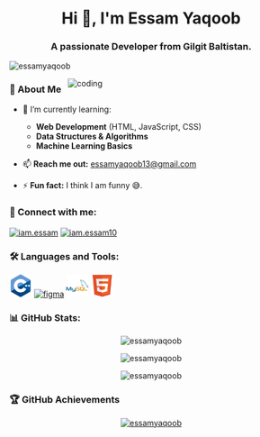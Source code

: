 ### <h1 align="center">Hi 👋, I'm Essam Yaqoob</h1>
<h3 align="center">A passionate Developer from Gilgit Baltistan.</h3>

<p align="left"> <img src="https://komarev.com/ghpvc/?username=essamyaqoob&label=Profile%20views&color=0e75b6&style=flat" alt="essamyaqoob" /> </p>

<img align="right" alt="coding" width="400" src="https://user-images.githubusercontent.com/55389276/140866485-8fb1c876-9a8f-4d6a-98dc-08c4981eaf70.gif">

### 🚀 About Me
- 🌱 I’m currently learning:
  - **Web Development** (HTML, JavaScript, CSS)
  - **Data Structures & Algorithms**
  - **Machine Learning Basics**
  
- 📫 **Reach me out:** [essamyaqoob13@gmail.com](mailto:essamyaqoob13@gmail.com)
- ⚡ **Fun fact:** I think I am funny 😅.

### 🔗 Connect with me:
<p align="left">
<a href="https://instagram.com/iam.essam" target="_blank"><img align="center" src="https://raw.githubusercontent.com/rahuldkjain/github-profile-readme-generator/master/src/images/icons/Social/instagram.svg" alt="iam.essam" height="30" width="40" /></a>
<a href="https://www.youtube.com/c/iam.essam10" target="_blank"><img align="center" src="https://raw.githubusercontent.com/rahuldkjain/github-profile-readme-generator/master/src/images/icons/Social/youtube.svg" alt="iam.essam10" height="30" width="40" /></a>
</p>

### 🛠️ Languages and Tools:
<p align="left">
  <a href="https://www.w3schools.com/cpp/" target="_blank" rel="noreferrer"> <img src="https://raw.githubusercontent.com/devicons/devicon/master/icons/cplusplus/cplusplus-original.svg" alt="cplusplus" width="40" height="40"/></a>
  <a href="https://www.figma.com/" target="_blank" rel="noreferrer"> <img src="https://www.vectorlogo.zone/logos/figma/figma-icon.svg" alt="figma" width="40" height="40"/></a>
  <a href="https://www.mysql.com/" target="_blank" rel="noreferrer"> <img src="https://raw.githubusercontent.com/devicons/devicon/master/icons/mysql/mysql-original-wordmark.svg" alt="mysql" width="40" height="40"/></a>
  <a href="https://developer.mozilla.org/en-US/docs/Web/HTML" target="_blank" rel="noreferrer"> <img src="https://raw.githubusercontent.com/devicons/devicon/master/icons/html5/html5-original.svg" alt="html5" width="40" height="40"/></a>
</p>

### 📊 GitHub Stats:
<p align="center">
  <img src="https://github-readme-stats.vercel.app/api?username=essamyaqoob&show_icons=true&locale=en&theme=light-green&height=160&width=400" alt="essamyaqoob" />
</p>

<p align="center">
  <img src="https://github-readme-stats.vercel.app/api/top-langs?username=essamyaqoob&show_icons=true&locale=en&layout=compact&theme=light-green&height=160&width=400" alt="essamyaqoob" />
</p>

<p align="center">
  <img src="https://github-readme-streak-stats.herokuapp.com/?user=essamyaqoob&theme=light-green" alt="essamyaqoob" width="400" height="160" />
</p>

### 🏆 GitHub Achievements
<p align="center"> 
  <a href="https://github.com/ryo-ma/github-profile-trophy">
    <img src="https://github-profile-trophy.vercel.app/?username=essamyaqoob&theme=white&no-frame=true&row=1&column=6" alt="essamyaqoob" />
  </a>
</p>





